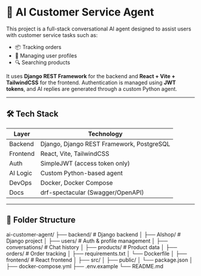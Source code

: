 # 🤖 AI Customer Service Agent

This project is a full-stack conversational AI agent designed to assist users with customer service tasks such as:

- 📦 Tracking orders
- 👤 Managing user profiles
- 🔍 Searching products

It uses **Django REST Framework** for the backend and **React + Vite + TailwindCSS** for the frontend. Authentication is managed using **JWT tokens**, and AI replies are generated through a custom Python agent.

---

## 🛠️ Tech Stack

| Layer        | Technology                            |
|--------------|----------------------------------------|
| Backend      | Django, Django REST Framework, PostgreSQL |
| Frontend     | React, Vite, TailwindCSS               |
| Auth         | SimpleJWT (access token only)          |
| AI Logic     | Custom Python-based agent              |
| DevOps       | Docker, Docker Compose                 |
| Docs         | drf-spectacular (Swagger/OpenAPI)      |

---

## 📁 Folder Structure
ai-customer-agent/
├── backend/ # Django backend
│ ├── AIshop/ # Django project
│ ├── users/ # Auth & profile management
│ ├── conversations/ # Chat history
│ ├── products/ # Product data
│ ├── orders/ # Order tracking
│ ├── requirements.txt
│ └── Dockerfile
│
├── frontend/ # React frontend
│ ├── src/
│ ├── public/
│ └── package.json
│
├── docker-compose.yml
├── .env.example
└── README.md
